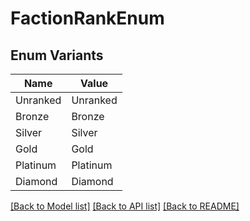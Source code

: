 # FactionRankEnum

## Enum Variants

| Name | Value |
|---- | -----|
| Unranked | Unranked |
| Bronze | Bronze |
| Silver | Silver |
| Gold | Gold |
| Platinum | Platinum |
| Diamond | Diamond |


[[Back to Model list]](../README.md#documentation-for-models) [[Back to API list]](../README.md#documentation-for-api-endpoints) [[Back to README]](../README.md)


